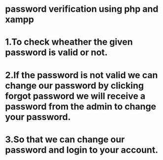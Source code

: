 # password verification using php and xampp
# 1.To check wheather the given password is valid or not.
# 2.If the password is not valid we can change our password by clicking forgot password we will receive a password from the admin to change your password.
# 3.So that we can change our password and login to your account.

